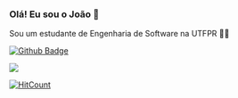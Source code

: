 ### Olá! Eu sou o João 👋

Sou um estudante de Engenharia de Software na UTFPR :man_student:

[![Github Badge](https://img.shields.io/badge/-Github-000?style=flat-square&logo=Github&logoColor=white)]()

<img src="https://img.shields.io/badge/WhatsApp-25D366?style=for-the-badge&logo=whatsapp&logoColor=white" />

[![HitCount](http://hits.dwyl.com/joaovictor-loureiro/joaovictor-loureiro.svg)](http://hits.dwyl.com/joaovictor-loureiro/joaovictor-loureiro)

<!--
**joaovictor-loureiro/joaovictor-loureiro** is a ✨ _special_ ✨ repository because its `README.md` (this file) appears on your GitHub profile.

Here are some ideas to get you started:

- 🔭 I’m currently working on ...
- 🌱 I’m currently learning ...
- 👯 I’m looking to collaborate on ...
- 🤔 I’m looking for help with ...
- 💬 Ask me about ...
- 📫 How to reach me: ...
- 😄 Pronouns: ...
- ⚡ Fun fact: ...
-->
